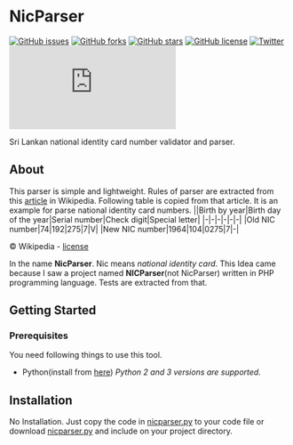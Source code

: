 # NicParser

[![GitHub issues](https://img.shields.io/github/issues/Ksengine/NicParser?logo=github&style=for-the-badge)](https://github.com/Ksengine/NicParser/issues)
[![GitHub forks](https://img.shields.io/github/forks/Ksengine/NicParser?logo=github&style=for-the-badge)](https://github.com/Ksengine/NicParser/network)
[![GitHub stars](https://img.shields.io/github/stars/Ksengine/NicParser?logo=github&style=for-the-badge)](https://github.com/Ksengine/NicParser/stargazers)
[![GitHub license](https://img.shields.io/github/license/Ksengine/NicParser?logo=github&style=for-the-badge)](https://github.com/Ksengine/NicParser/LICENSE)
[![Twitter](https://img.shields.io/static/v1?message=%20&label=tweet&style=for-the-badge&logo=twitter&color=white&labelColor=f2f2f2)](https://twitter.com/intent/tweet?text=Sri%20Lankan%20national%20identity%20card%20number%20validator%20and%20parser.:&url=https%3A%2F%2Fgithub.com%2FKsengine%2FNicParser)
![GitHub file size in bytes](https://img.shields.io/github/size/ksengine/nicparser/nicparser.py?logo=Python&logoColor=lightblue&style=for-the-badge)

Sri Lankan national identity card number validator and parser.

## About
This parser is simple and lightweight. Rules of parser are extracted from this [article](https://en.wikipedia.org/wiki/National_identity_card_%28Sri_Lanka%29) in Wikipedia. Following table is copied from that article. It is an example for parse national identity card numbers.
||Birth  by year|Birth day of the year|Serial number|Check digit|Special letter|
|-|-|-|-|-|-|
|Old NIC number|74|192|275|7|V|
|New NIC number|1964|104|0275|7|-|

© Wikipedia - [license](https://en.wikipedia.org/wiki/Wikipedia:Text_of_Creative_Commons_Attribution-ShareAlike_3.0_Unported_License)

In the name **NicParser**. Nic means _national identity card_.
This Idea came because I saw a project named **NICParser**(not NicParser) written in PHP programming language. Tests are extracted from that.

## Getting Started
### Prerequisites
You need following things to use this tool.
- Python(install from [here](https://python.org))
_Python 2 and 3 versions are supported._
## Installation
No Installation. Just copy the code in [nicparser.py](nicparser.py) to your code file or download [nicparser.py](nicparser.py) and include on your project directory.

